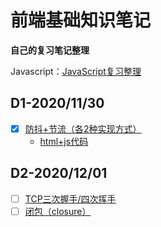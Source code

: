# 前端基础知识笔记

**自己的复习笔记整理**

Javascript：[JavaScript复习整理](https://www.wolai.com/mary/sxD9sU5x4MBmP5EpaGFAph#kbymPXgCamKVgCksfJiQpN)
 
## D1-2020/11/30
   - [x] [防抖+节流（各2种实现方式）](https://www.wolai.com/mary/31tAtZhJXZU86nR5wueUWt#oE31y4MiDySb6Ebdeu9htH)
     - [html+js代码](2020-11-30\防抖节流.html)

## D2-2020/12/01
   - [ ] [TCP三次握手/四次挥手](https://www.wolai.com/mary/inf1zCaoMJdRCYoZQXhALC#9hSJi2zH6aM6m4cG5pDNfh)
   - [ ] [闭包（closure）](https://www.wolai.com/mary/gjvDRyV3ZBrrLsEEdSqyAt#4NmEW7KCy5WapPpeQCdp5t)